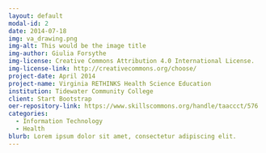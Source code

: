 ```yaml
---
layout: default
modal-id: 2
date: 2014-07-18
img: va_drawing.png
img-alt: This would be the image title
img-author: Giulia Forsythe
img-license: Creative Commons Attribution 4.0 International License.
img-license-link: http://creativecommons.org/choose/
project-date: April 2014
project-name: Virginia RETHINKS Health Science Education
institution: Tidewater Community College
client: Start Bootstrap
oer-repository-link: https://www.skillscommons.org/handle/taaccct/576
categories:
  - Information Technology
  - Health
blurb: Lorem ipsum dolor sit amet, consectetur adipiscing elit.
---
```

